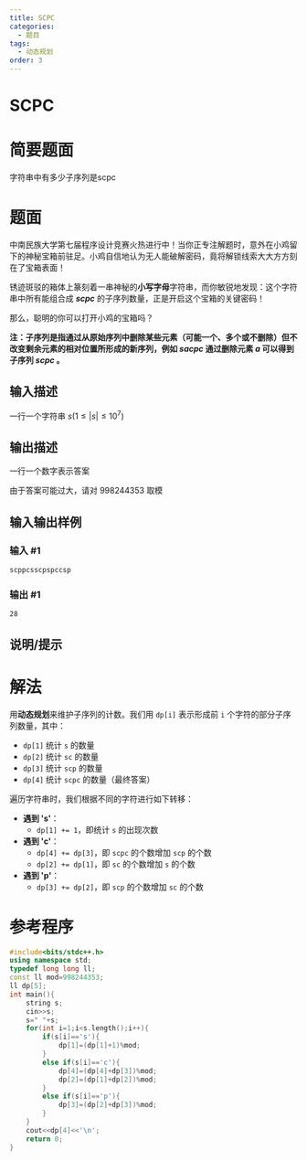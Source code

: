 ```yaml
---
title: SCPC
categories:
  - 题目
tags:
  - 动态规划
order: 3
---
```

# SCPC

# 简要题面

字符串中有多少子序列是scpc

# 题面

中南民族大学第七届程序设计竞赛火热进行中！当你正专注解题时，意外在小鸡留下的神秘宝箱前驻足。小鸡自信地认为无人能破解密码，竟将解锁线索大大方方刻在了宝箱表面！

锈迹斑驳的箱体上篆刻着一串神秘的**小写字母**字符串，而你敏锐地发现：这个字符串中所有能组合成 **$scpc$** 的子序列数量，正是开启这个宝箱的关键密码！

那么，聪明的你可以打开小鸡的宝箱吗？

**注：子序列是指通过从原始序列中删除某些元素（可能一个、多个或不删除）但不改变剩余元素的相对位置所形成的新序列，例如 $sacpc$ 通过删除元素 $a$ 可以得到子序列  $scpc$ 。**

## 输入描述

一行一个字符串 $s(1 \le \lvert s \rvert \le 10^7)$

## 输出描述

一行一个数字表示答案

由于答案可能过大，请对 $998244353$ 取模

## 输入输出样例

### 输入 #1

```
scppcsscpspccsp
```

### 输出 #1

```
28
```

## 说明/提示

# 解法

用**动态规划**来维护子序列的计数。我们用 `dp[i]` 表示形成前 `i` 个字符的部分子序列数量，其中：

- `dp[1]` 统计 `s` 的数量
- `dp[2]` 统计 `sc` 的数量
- `dp[3]` 统计 `scp` 的数量
- `dp[4]` 统计 `scpc` 的数量（最终答案）

遍历字符串时，我们根据不同的字符进行如下转移：

- **遇到 's'**：
    - `dp[1] += 1`，即统计 `s` 的出现次数
- **遇到 'c'**：
    - `dp[4] += dp[3]`，即 `scpc` 的个数增加 `scp` 的个数
    - `dp[2] += dp[1]`，即 `sc` 的个数增加 `s` 的个数
- **遇到 'p'**：
    - `dp[3] += dp[2]`，即 `scp` 的个数增加 `sc` 的个数

# 参考程序

```cpp
#include<bits/stdc++.h>
using namespace std;
typedef long long ll;
const ll mod=998244353;
ll dp[5];
int main(){
    string s;
    cin>>s;
    s=" "+s;
    for(int i=1;i<s.length();i++){
        if(s[i]=='s'){
            dp[1]=(dp[1]+1)%mod;
        }
        else if(s[i]=='c'){
            dp[4]=(dp[4]+dp[3])%mod;
            dp[2]=(dp[1]+dp[2])%mod;
        }
        else if(s[i]=='p'){
            dp[3]=(dp[2]+dp[3])%mod;
        }
    }
    cout<<dp[4]<<'\n';
    return 0;
}
```